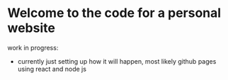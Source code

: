 # Welcome to the code for a personal website
work in progress:
- currently just setting up how it will happen, most likely github pages using react and node js 
